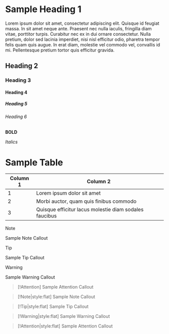 # Sample Heading 1

Lorem ipsum dolor sit amet, consectetur adipiscing elit. Quisque id feugiat massa. In sit amet neque ante. Praesent nec nulla iaculis, fringilla diam vitae, porttitor turpis. Curabitur nec ex in dui ornare consectetur. Nulla pretium, dolor sed lacinia imperdiet, nisi nisl efficitur odio, pharetra tempor felis quam quis augue. In erat diam, molestie vel commodo vel, convallis id mi. Pellentesque pretium tortor quis efficitur gravida. 

## Heading 2

### Heading 3

#### Heading 4

##### Heading 5

###### Heading 6

**BOLD**

*Italics*

# Sample Table

| Column 1 | Column 2 |
| ----------- | ----------- |
| 1 | Lorem ipsum dolor sit amet |
| 2 | Morbi auctor, quam quis finibus commodo |
| 3 | Quisque efficitur lacus molestie diam sodales faucibus |


> [!Note]
> Sample Note Callout

> [!Tip]
> Sample Tip Callout

> [!Warning]
> Sample Warning Callout

> [!Attention]
> Sample Attention Callout

> [!Note|style:flat]
> Sample Note Callout

> [!Tip|style:flat]
> Sample Tip Callout

> [!Warning|style:flat]
> Sample Warning Callout

> [!Attention|style:flat]
> Sample Attention Callout